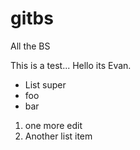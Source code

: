 gitbs
=====

All the BS

This is a test... Hello its Evan.

- List super
- foo
- bar

1. one more edit
2. Another list item
